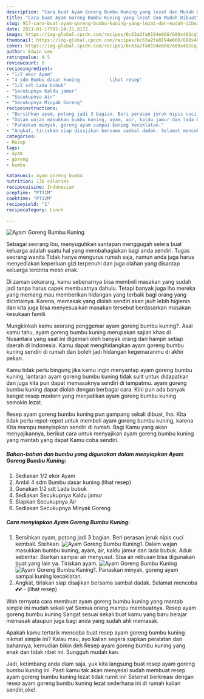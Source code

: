 ```yaml
---
description: "Cara buat Ayam Goreng Bumbu Kuning yang lezat dan Mudah Dibuat"
title: "Cara buat Ayam Goreng Bumbu Kuning yang lezat dan Mudah Dibuat"
slug: 917-cara-buat-ayam-goreng-bumbu-kuning-yang-lezat-dan-mudah-dibuat
date: 2021-01-17T05:24:21.817Z
image: https://img-global.cpcdn.com/recipes/6c63a2fa0194e660/680x482cq70/ayam-goreng-bumbu-kuning-foto-resep-utama.jpg
thumbnail: https://img-global.cpcdn.com/recipes/6c63a2fa0194e660/680x482cq70/ayam-goreng-bumbu-kuning-foto-resep-utama.jpg
cover: https://img-global.cpcdn.com/recipes/6c63a2fa0194e660/680x482cq70/ayam-goreng-bumbu-kuning-foto-resep-utama.jpg
author: Edwin Lee
ratingvalue: 4.5
reviewcount: 8
recipeingredient:
- "1/2 ekor Ayam"
- "4 sdm Bumbu dasar kuning           lihat resep"
- "1/2 sdt Lada bubuk"
- "Secukupnya Kaldu jamur"
- "Secukupnya Air"
- "Secukupnya Minyak Goreng"
recipeinstructions:
- "Bersihkan ayam, potong jadi 3 bagian. Beri perasan jeruk nipis cuci kembali. Sisihkan."
- "Dalam wajan masukkan bumbu kuning, ayam, air, kaldu jamur dan lada bubuk. Aduk sebentar. Biarkan sampai air menyusut. Sisa air rebusan bisa digunakan buat yang lain ya. Tiriskan ayam."
- "Panaskan minyak, goreng ayam sampai kuning kecoklatan."
- "Angkat, tiriskan siap disajikan bersama sambal dadak. Selamat mencoba💕💕           (lihat resep)"
categories:
- Resep
tags:
- ayam
- goreng
- bumbu

katakunci: ayam goreng bumbu 
nutrition: 136 calories
recipecuisine: Indonesian
preptime: "PT31M"
cooktime: "PT32M"
recipeyield: "1"
recipecategory: Lunch

---
```



![Ayam Goreng Bumbu Kuning](https://img-global.cpcdn.com/recipes/6c63a2fa0194e660/680x482cq70/ayam-goreng-bumbu-kuning-foto-resep-utama.jpg)

Sebagai seorang ibu, menyuguhkan santapan menggugah selera buat keluarga adalah suatu hal yang membahagiakan bagi anda sendiri. Tugas seorang  wanita Tidak hanya mengurus rumah saja, namun anda juga harus menyediakan keperluan gizi terpenuhi dan juga olahan yang disantap keluarga tercinta mesti enak.

Di zaman  sekarang, kamu sebenarnya bisa membeli masakan yang sudah jadi tanpa harus capek membuatnya dahulu. Tetapi banyak juga lho mereka yang memang mau memberikan hidangan yang terbaik bagi orang yang dicintainya. Karena, memasak yang diolah sendiri akan jauh lebih higienis dan kita juga bisa menyesuaikan masakan tersebut berdasarkan masakan kesukaan famili. 



Mungkinkah kamu seorang penggemar ayam goreng bumbu kuning?. Asal kamu tahu, ayam goreng bumbu kuning merupakan sajian khas di Nusantara yang saat ini digemari oleh banyak orang dari hampir setiap daerah di Indonesia. Kamu dapat menghidangkan ayam goreng bumbu kuning sendiri di rumah dan boleh jadi hidangan kegemaranmu di akhir pekan.

Kamu tidak perlu bingung jika kamu ingin menyantap ayam goreng bumbu kuning, lantaran ayam goreng bumbu kuning tidak sulit untuk didapatkan dan juga kita pun dapat memasaknya sendiri di tempatmu. ayam goreng bumbu kuning dapat diolah dengan berbagai cara. Kini pun ada banyak banget resep modern yang menjadikan ayam goreng bumbu kuning semakin lezat.

Resep ayam goreng bumbu kuning pun gampang sekali dibuat, lho. Kita tidak perlu repot-repot untuk membeli ayam goreng bumbu kuning, karena Kita mampu menyiapkan sendiri di rumah. Bagi Kamu yang akan menyajikannya, berikut cara untuk menyajikan ayam goreng bumbu kuning yang mantab yang dapat Kamu coba sendiri.

<!--inarticleads1-->

##### Bahan-bahan dan bumbu yang digunakan dalam menyiapkan Ayam Goreng Bumbu Kuning:

1. Sediakan 1/2 ekor Ayam
1. Ambil 4 sdm Bumbu dasar kuning           (lihat resep)
1. Gunakan 1/2 sdt Lada bubuk
1. Sediakan Secukupnya Kaldu jamur
1. Siapkan Secukupnya Air
1. Sediakan Secukupnya Minyak Goreng




<!--inarticleads2-->

##### Cara menyiapkan Ayam Goreng Bumbu Kuning:

1. Bersihkan ayam, potong jadi 3 bagian. Beri perasan jeruk nipis cuci kembali. Sisihkan.
<img src="https://img-global.cpcdn.com/steps/f54ad2de499e2298/160x128cq70/ayam-goreng-bumbu-kuning-langkah-memasak-1-foto.jpg" alt="Ayam Goreng Bumbu Kuning">1. Dalam wajan masukkan bumbu kuning, ayam, air, kaldu jamur dan lada bubuk. Aduk sebentar. Biarkan sampai air menyusut. Sisa air rebusan bisa digunakan buat yang lain ya. Tiriskan ayam.
<img src="https://img-global.cpcdn.com/steps/dc68da9234b891d5/160x128cq70/ayam-goreng-bumbu-kuning-langkah-memasak-2-foto.jpg" alt="Ayam Goreng Bumbu Kuning"><img src="https://img-global.cpcdn.com/steps/d47e8cb13ff87a4a/160x128cq70/ayam-goreng-bumbu-kuning-langkah-memasak-2-foto.jpg" alt="Ayam Goreng Bumbu Kuning">1. Panaskan minyak, goreng ayam sampai kuning kecoklatan.
1. Angkat, tiriskan siap disajikan bersama sambal dadak. Selamat mencoba💕💕 -           (lihat resep)




Wah ternyata cara membuat ayam goreng bumbu kuning yang mantab simple ini mudah sekali ya! Semua orang mampu membuatnya. Resep ayam goreng bumbu kuning Sangat sesuai sekali buat kamu yang baru belajar memasak ataupun juga bagi anda yang sudah ahli memasak.

Apakah kamu tertarik mencoba buat resep ayam goreng bumbu kuning nikmat simple ini? Kalau mau, ayo kalian segera siapkan peralatan dan bahannya, kemudian bikin deh Resep ayam goreng bumbu kuning yang enak dan tidak ribet ini. Sungguh mudah kan. 

Jadi, ketimbang anda diam saja, yuk kita langsung buat resep ayam goreng bumbu kuning ini. Pasti kamu tak akan menyesal sudah membuat resep ayam goreng bumbu kuning lezat tidak rumit ini! Selamat berkreasi dengan resep ayam goreng bumbu kuning lezat sederhana ini di rumah kalian sendiri,oke!.

